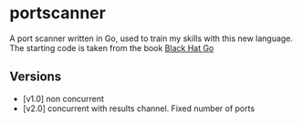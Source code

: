 # portscanner

A port scanner written in Go, used to train my skills with this new language. The starting code is taken from the book [Black Hat Go](https://www.amazon.com/Black-Hat-Go-Programming-Pentesters/dp/1593278659)

## Versions

- [v1.0] non concurrent
- [v2.0] concurrent with results channel. Fixed number of ports